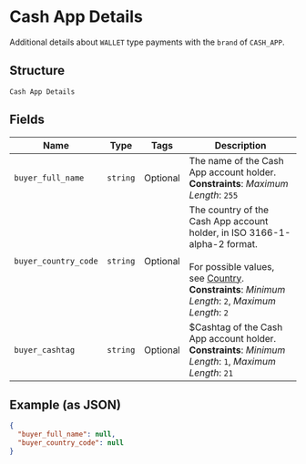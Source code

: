 
# Cash App Details

Additional details about `WALLET` type payments with the `brand` of `CASH_APP`.

## Structure

`Cash App Details`

## Fields

| Name | Type | Tags | Description |
|  --- | --- | --- | --- |
| `buyer_full_name` | `string` | Optional | The name of the Cash App account holder.<br>**Constraints**: *Maximum Length*: `255` |
| `buyer_country_code` | `string` | Optional | The country of the Cash App account holder, in ISO 3166-1-alpha-2 format.<br><br>For possible values, see [Country](../../doc/models/country.md).<br>**Constraints**: *Minimum Length*: `2`, *Maximum Length*: `2` |
| `buyer_cashtag` | `string` | Optional | $Cashtag of the Cash App account holder.<br>**Constraints**: *Minimum Length*: `1`, *Maximum Length*: `21` |

## Example (as JSON)

```json
{
  "buyer_full_name": null,
  "buyer_country_code": null
}
```

